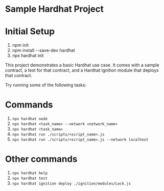 # Sample Hardhat Project

# Initial Setup
1. npm init
2. npm install --save-dev hardhat
3. npx hardhat init

This project demonstrates a basic Hardhat use case. It comes with a sample contract, a test for that contract, and a Hardhat Ignition module that deploys that contract.

Try running some of the following tasks:

# Commands
1. `npx hardhat node`
2. `npx hardhat <task_name> --network <network_name>`
3. `npx hardhat <task_name>`
4. `npx hardhat run ./scripts/<script_name>.js`
5. `npx hardhat run ./scripts/<script_name>.js --network localhost`

# Other commands
1. `npx hardhat help`
2. `npx hardhat test`
3. `npx hardhat ignition deploy ./ignition/modules/Lock.js`
